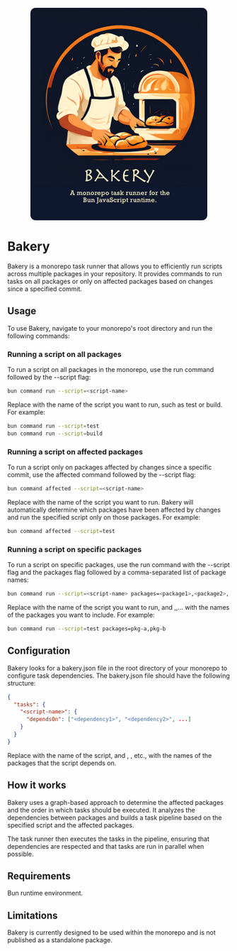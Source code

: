 <p align="center">
  <img src="./assets/bakery.png" width=400/>
</p>

# Bakery

Bakery is a monorepo task runner that allows you to efficiently run scripts across multiple packages in your repository. It provides commands to run tasks on all packages or only on affected packages based on changes since a specified commit.

## Usage

To use Bakery, navigate to your monorepo's root directory and run the following commands:

### Running a script on all packages

To run a script on all packages in the monorepo, use the run command followed by the --script flag:

```bash
bun command run --script=<script-name>
```

Replace <script-name> with the name of the script you want to run, such as test or build. For example:

```bash
bun command run --script=test
bun command run --script=build
```

### Running a script on affected packages

To run a script only on packages affected by changes since a specific commit, use the affected command followed by the --script flag:

```bash
bun command affected --script=<script-name>
```

Replace <script-name> with the name of the script you want to run. Bakery will automatically determine which packages have been affected by changes and run the specified script only on those packages. For example:

```bash
bun command affected --script=test
```

### Running a script on specific packages

To run a script on specific packages, use the run command with the --script flag and the packages flag followed by a comma-separated list of package names:

```bash
bun command run --script=<script-name> packages=<package1>,<package2>,...
```

Replace <script-name> with the name of the script you want to run, and <package1>,<package2>,... with the names of the packages you want to include. For example:

```bash
bun command run --script=test packages=pkg-a,pkg-b
```

## Configuration

Bakery looks for a bakery.json file in the root directory of your monorepo to configure task dependencies. The bakery.json file should have the following structure:

```json
{
  "tasks": {
    "<script-name>": {
      "dependsOn": ["<dependency1>", "<dependency2>", ...]
    }
  }
}
```

Replace <script-name> with the name of the script, and <dependency1>, <dependency2>, etc., with the names of the packages that the script depends on.

## How it works

Bakery uses a graph-based approach to determine the affected packages and the order in which tasks should be executed. It analyzes the dependencies between packages and builds a task pipeline based on the specified script and the affected packages.

The task runner then executes the tasks in the pipeline, ensuring that dependencies are respected and that tasks are run in parallel when possible.

## Requirements

Bun runtime environment.

## Limitations

Bakery is currently designed to be used within the monorepo and is not published as a standalone package.
